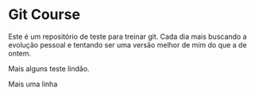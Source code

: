 # Git Course

Este é um repositório de teste para treinar git.
Cada dia mais buscando a evolução pessoal e tentando ser uma versão melhor de mim do que a de ontem.


Mais alguns teste lindão.

Mais uma linha